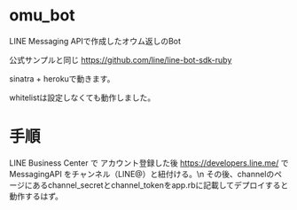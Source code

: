 # omu_bot
LINE Messaging APIで作成したオウム返しのBot

公式サンプルと同じ
https://github.com/line/line-bot-sdk-ruby  

sinatra + herokuで動きます。

whitelistは設定しなくても動作しました。

# 手順

LINE Business Center で アカウント登録した後 https://developers.line.me/ でMessagingAPI をチャンネル（LINE@）と紐付ける。\n その後、channelのページにあるchannel_secretとchannel_tokenをapp.rbに記載してデプロイすると動作するはず。
